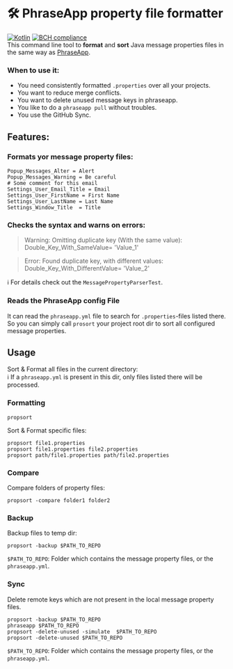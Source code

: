 # 🛠 PhraseApp property file formatter

[![Kotlin](https://img.shields.io/badge/Kotlin-1.3.61-blue.svg?style=flat&logo=kotlin&logoColor=white)](http://kotlinlang.org)
[![BCH compliance](https://bettercodehub.com/edge/badge/TobseF/PhraseAppPropSort?branch=master)](https://bettercodehub.com/)  
This command line tool to **format** and **sort** Java message properties files in the same way as [PhraseApp](https://phraseapp.com/).

### When to use it:

* You need consistently formatted  `.properties` over all your projects.
* You want to reduce merge conflicts.
* You want to delete unused message keys in phraseapp.
* You like to do a `phraseapp pull` without troubles.
* You use the GitHub Sync.

## Features:

### Formats yor message property files:

 ``` properties
 Popup_Messages_Alter = Alert
 Popup_Messages_Warning = Be careful
 # Some comment for this email 
 Settings_User_Email_Title = Email
 Settings_User_FirstName = First Name
 Settings_User_LastName = Last Name
 Settings_Window_Title  = Title
 ```

### Checks the syntax and warns on errors:

> Warning: Omitting duplicate key (With the same value):
> Double_Key_With_SameValue= 'Value_1'


> Error: Found duplicate key, with different values:  
> Double_Key_With_DifferentValue= 'Value_2'

ℹ For details check out the `MessagePropertyParserTest`.

### Reads the PhraseApp config File

It can read the `phraseapp.yml` file to search for `.properties`-files listed there.
So you can simply call `prosort` your project root dir to sort all configured message properties.

## Usage

Sort & Format all files in the current directory:  
ℹ If a `phraseapp.yml` is present in this dir, only files listed there will be processed.

### Formatting

``` shell
propsort
```

Sort & Format specific files:

``` shell
propsort file1.properties
propsort file1.properties file2.properties
propsort path/file1.properties path/file2.properties
```

### Compare

Compare folders of property files:

``` shell
propsort -compare folder1 folder2
```

### Backup

Backup files to temp dir:

``` shell
propsort -backup $PATH_TO_REPO
```

`$PATH_TO_REPO`: Folder which contains the message property files, or the `phraseapp.yml`.

### Sync

Delete remote keys which are not present in the local message property files.

``` shell
propsort -backup $PATH_TO_REPO
phraseapp $PATH_TO_REPO
propsort -delete-unused -simulate  $PATH_TO_REPO
propsort -delete-unused $PATH_TO_REPO
```

`$PATH_TO_REPO`: Folder which contains the message property files, or the `phraseapp.yml`.
